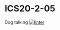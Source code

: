 # ICS20-2-05
Dog talking
 [![linter](https://github.com/peterrahme/ICS20-2-05/workflows/linter/badge.svg)](https://github.com/marketplace/actions/super-linter)  
